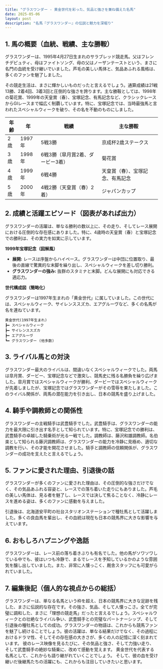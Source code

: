 ```yaml
---
title: "グラスワンダー - 黄金世代を彩った、気品と強さを兼ね備えた名馬"
date: 2025-05-06
layout: post
description: "名馬『グラスワンダー』の伝説と魅力を深堀り"
---
```


## 1. 馬の概要（血統、戦績、主な勝鞍）

グラスワンダーは、1995年4月27日生まれのサラブレッド競走馬。父はフレンチデピュティ、母はファイトソング、母の父はノーザンテーストという、まさに名門の血統を受け継いでいました。芦毛の美しい馬体と、気品あふれる風格は、多くのファンを魅了しました。

その競走生活は、まさに輝かしいものだったと言えるでしょう。通算成績は21戦13勝、2着4回、3着3回と圧倒的な強さを誇ります。主な勝鞍としては、1998年の菊花賞、1999年の天皇賞（春）、宝塚記念、有馬記念など、クラシックレースからGIレースまで幅広く制覇しています。特に、宝塚記念では、当時最強馬と言われたスペシャルウィークを破り、その名を不動のものにしました。

| 年齢 | 年     | 戦績                                                                   | 主な勝鞍                                                                 |
|-----|--------|-------------------------------------------------------------------------|-----------------------------------------------------------------------|
| 2歳  | 1997年 | 5戦3勝                                                                   | 京成杯2歳ステークス                                                        |
| 3歳  | 1998年 | 6戦3勝（皐月賞2着、ダービー3着）                                             | 菊花賞                                                                   |
| 4歳  | 1999年 | 6戦4勝                                                                   | 天皇賞（春）、宝塚記念、有馬記念                                              |
| 5歳  | 2000年 | 4戦2勝（天皇賞（春）2着）                                             | ジャパンカップ                                                              |


## 2. 成績と活躍エピソード（図表があれば出力）

グラスワンダーの活躍は、単なる勝利の数以上に、その走り、そしてレース展開における圧倒的な存在感にありました。特に、4歳時の天皇賞（春）と宝塚記念での勝利は、その実力を如実に示しています。

**1999年宝塚記念（図解風）**

* **展開:** レースは序盤からハイペース。グラスワンダーは中団に位置取り、最後の直線で驚異的な末脚を繰り出し、スペシャルウィークを差し切り勝利。
* **グラスワンダーの強み:** 抜群のスタミナと末脚。どんな展開にも対応できる適応力。

**世代構成図（簡略化）**

グラスワンダーは1997年生まれの「黄金世代」に属していました。この世代には、スペシャルウィーク、サイレンススズカ、エアグルーヴなど、多くの名馬が名を連ねています。

```
黄金世代(1997年生まれ)
┣━ スペシャルウィーク
┣━ サイレンススズカ
┣━ エアグルーヴ
┗━ グラスワンダー (他多数)
```


## 3. ライバル馬との対決

グラスワンダー最大のライバルは、間違いなくスペシャルウィークでした。両馬は皐月賞、ダービー、宝塚記念などで激突し、競馬史に残る名勝負を繰り広げました。皐月賞ではスペシャルウィークが勝利、ダービーではスペシャルウィークが先着しましたが、宝塚記念ではグラスワンダーがその雪辱を果たしました。このライバル関係が、両馬の潜在能力を引き出し、日本の競馬を盛り上げました。


## 4. 騎手や調教師との関係性

グラスワンダーの主戦騎手は武豊騎手でした。武豊騎手は、グラスワンダーの能力を最大限に引き出す名手として知られています。特に、宝塚記念での勝利は、武豊騎手の卓越した騎乗術が光る一戦でした。調教師は、藤沢和雄調教師。名伯楽として知られる藤沢調教師は、グラスワンダーの能力を冷静に見極め、適切な調教を行い、その才能を開花させました。騎手と調教師の信頼関係が、グラスワンダーの成功を支えたと言えるでしょう。


## 5. ファンに愛された理由、引退後の話

グラスワンダーが多くのファンに愛された理由は、その圧倒的な強さだけでなく、その気品あふれる容姿と、レースでの落ち着いた走りにもありました。芦毛の美しい馬体は、見る者を魅了し、レースでは決して焦ることなく、冷静にレースを進める姿は、多くのファンに感動を与えました。

引退後は、北海道安平町の社台スタリオンステーションで種牡馬として活躍しました。多くの良血馬を輩出し、その血統は現在も日本の競馬界に大きな影響を与えています。


## 6. おもしろハプニングや逸話

グラスワンダーは、レース前の落ち着きぶりも有名でした。他の馬がソワソワしている中でも、彼はいつも冷静で、まるでレースを予知しているかのような雰囲気を醸し出していました。また、非常に人懐っこく、厩舎スタッフにも可愛がられていました。


## 7. 編集後記（個人的な視点からの総括）

グラスワンダーは、単なる名馬という枠を超え、日本の競馬界に大きな足跡を残した、まさに伝説的な存在です。その強さ、気品、そして人懐っこさ。全てが完璧に調和した、まさに「理想の競走馬」だったと言えるでしょう。スペシャルウィークとの壮絶なライバル争い、武豊騎手との完璧なパートナーシップ、そして引退後の種牡馬としての成功。グラスワンダーの物語は、これからも競馬ファンを魅了し続けることでしょう。彼の活躍は、単なる結果だけでなく、その過程におけるドラマ性、そしてその存在感の大きさが、多くの人の記憶に深く刻まれています。  彼のレース映像を見るたびに、その気品と強さ、そして力強い走り、そして武豊騎手の絶妙な騎乗に、改めて感動を覚えます。  黄金世代を代表する名馬として、これからも語り継がれていくことでしょう。  そして、彼の血を受け継いだ後継馬たちの活躍にも、これからも注目していきたいと思います。
